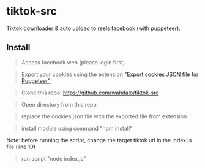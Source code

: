 # tiktok-src
Tiktok downloader &amp; auto upload to reels facebook (with puppeteer).

## Install
> Access facebook web (please login first)

> Export your cookies using the extension ["Export cookies JSON file for Puppeteer"](https://chrome.google.com/webstore/detail/%E3%82%AF%E3%83%83%E3%82%AD%E3%83%BCjson%E3%83%95%E3%82%A1%E3%82%A4%E3%83%AB%E5%87%BA%E5%8A%9B-for-puppet/nmckokihipjgplolmcmjakknndddifde)

> Clone this repo: https://github.com/wahdalo/tiktok-src

> Open directory from this repo

> replace the cookies.json file with the exported file from extension

> install module using command "npm install"

Note: before running the script, change the target tiktok url in the index.js file (line 10)
> run script "node index.js"
